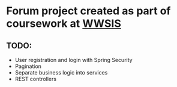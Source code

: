 # Forum project created as part of coursework at [WWSIS](https://horyzont.eu/)

## TODO: 
- User registration and login with Spring Security
- Pagination
- Separate business logic into services
- REST controllers
